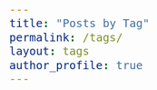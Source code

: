 ```yaml
---
title: "Posts by Tag"
permalink: /tags/
layout: tags
author_profile: true
---
```

<head>
<style>
    h1, h2, h3, h4, h5 {
  font-family: 'Akaya Telivigala';font-size: 25px;
}
body {
    font-family: 'Akaya Telivigala';font-size: 23px;
} 
</style>
</head>
